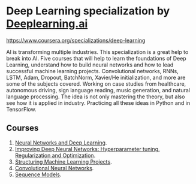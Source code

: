 # Deep Learning specialization by [Deeplearning.ai](https://www.deeplearning.ai/)

https://www.coursera.org/specializations/deep-learning

AI is transforming multiple industries. This specialization is a great help to break into AI. Five courses that will help to learn the foundations of 
Deep Learning, understand how to build neural networks and how to lead successful machine learning projects. Convolutional 
networks, RNNs, LSTM, Adam, Dropout, BatchNorm, Xavier/He initialization, and more are some of the subjects covered. 
Working on case studies from healthcare, autonomous driving, sign language reading, music generation, and natural language 
processing. The idea is not only mastering the theory, but also see how it is applied in industry. Practicing all these ideas 
in Python and in TensorFlow.

## Courses
1. [Neural Networks and Deep Learning](https://github.com/jscriptcoder/deep-learning-specialization/tree/master/neural-networks).
2. [Improving Deep Neural Networks: Hyperparameter tuning, Regularization and Optimization](https://github.com/jscriptcoder/deep-learning-specialization/tree/master/improving-deep-nn).
3. [Structuring Machine Learning Projects](https://github.com/jscriptcoder/deep-learning-specialization/tree/master/structuring-ml-proj).
4. [Convolutional Neural Networks](https://github.com/jscriptcoder/deep-learning-specialization/tree/master/convolutional-nn).
5. [Sequence Models](https://github.com/jscriptcoder/deep-learning-specialization/tree/master/sequence-models).
